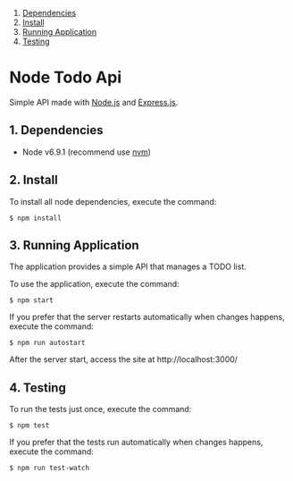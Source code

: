 <!-- vscode-markdown-toc -->
1. [Dependencies](#Dependencies)
2. [Install](#Install)
3. [Running Application](#RunningApplication)
4. [Testing](#Testing)
<!-- /vscode-markdown-toc -->

# Node Todo Api

Simple API made with [Node.js](http://nodejs.org) and [Express.js](http://expressjs.com/).

##  1. <a name='Dependencies'></a>Dependencies

- Node v6.9.1 (recommend use [nvm](https://github.com/creationix/nvm#install-script))

##  2. <a name='Install'></a>Install

To install all node dependencies, execute the command:

```
$ npm install
```

##  3. <a name='RunningApplication'></a>Running Application

The application provides a simple API that manages a TODO list.

To use the application, execute the command:

```
$ npm start
```

If you prefer that the server restarts automatically when changes happens, execute the command:

```
$ npm run autostart
```

After the server start, access the site at http://localhost:3000/

##  4. <a name='Testing'></a>Testing

To run the tests just once, execute the command:

```
$ npm test
```

If you prefer that the tests run automatically when changes happens, execute the command:

```
$ npm run test-watch
```